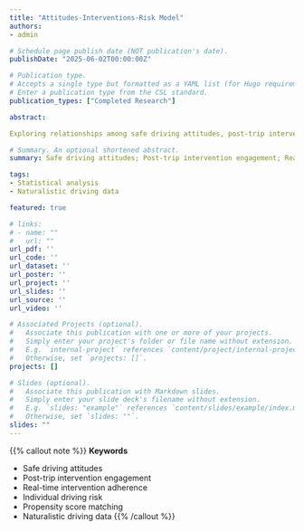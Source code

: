 ```yaml
---
title: "Attitudes-Interventions-Risk Model"
authors:
- admin

# Schedule page publish date (NOT publication's date).
publishDate: "2025-06-02T00:00:00Z"

# Publication type.
# Accepts a single type but formatted as a YAML list (for Hugo requirements).
# Enter a publication type from the CSL standard.
publication_types: ["Completed Research"]

abstract: 

Exploring relationships among safe driving attitudes, post-trip intervention engagement, real-time intervention adherence, and individual driving risk across different driver groups.

# Summary. An optional shortened abstract.
summary: Safe driving attitudes; Post-trip intervention engagement; Real-time intervention adherence; Individual driving risk; Propensity score matching; Naturalistic driving data

tags:
- Statistical analysis
- Naturalistic driving data

featured: true

# links:
# - name: ""
#   url: ""
url_pdf: ''
url_code: ''
url_dataset: ''
url_poster: ''
url_project: ''
url_slides: ''
url_source: ''
url_video: ''

# Associated Projects (optional).
#   Associate this publication with one or more of your projects.
#   Simply enter your project's folder or file name without extension.
#   E.g. `internal-project` references `content/project/internal-project/index.md`.
#   Otherwise, set `projects: []`.
projects: []

# Slides (optional).
#   Associate this publication with Markdown slides.
#   Simply enter your slide deck's filename without extension.
#   E.g. `slides: "example"` references `content/slides/example/index.md`.
#   Otherwise, set `slides: ""`.
slides: ""
---
```


{{% callout note %}}
**Keywords**
- Safe driving attitudes
- Post-trip intervention engagement
- Real-time intervention adherence
- Individual driving risk
- Propensity score matching
- Naturalistic driving data
{{% /callout %}}
